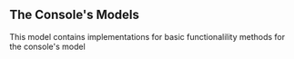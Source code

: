 ## The Console's Models
This model contains implementations for basic functionalility methods for the console's model